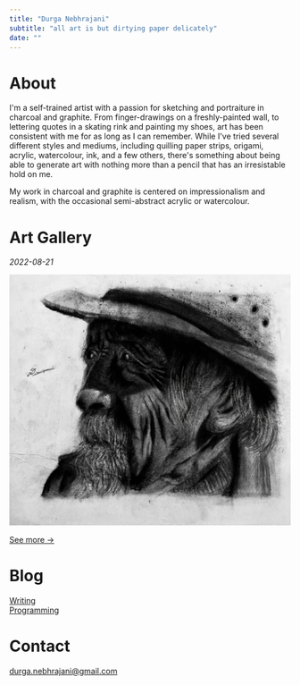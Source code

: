 ```yaml
---
title: "Durga Nebhrajani"
subtitle: "all art is but dirtying paper delicately"
date: ""
---
```


# About

I'm a self-trained artist with a passion for sketching and portraiture in
charcoal and graphite. From finger-drawings on a freshly-painted
wall, to lettering quotes in a skating rink and painting my shoes, art has been
consistent with me for as long as I can remember. While I've tried several
different styles and mediums, including quilling paper strips, origami, acrylic,
watercolour, ink, and a few others, there's something about being able to generate art
with nothing more than a pencil that has an irresistable hold on me.

My work in charcoal and graphite is centered on impressionalism and realism, with
the occasional semi-abstract acrylic or watercolour.


# Art Gallery  

_2022-08-21_

![Glory days](IMG_4300.jpg)

[See more ->](art-gallery)

# Blog

[Writing](blog/#Writing)  
[Programming](blog/#Code) 

# Contact

[durga.nebhrajani@gmail.com](mailto:durga.nebhrajani@gmail.com)

